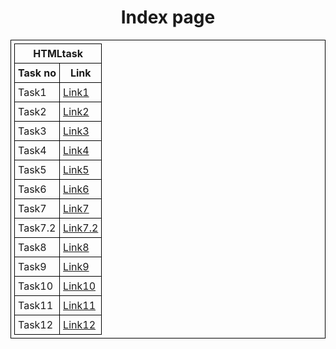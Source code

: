 <!DOCTYPE html>
<html>
<head>
    <title>html-css</title>
    <style>
        table, th, td {
        border: 1px solid black;
        padding: 5px;}
    </style>
</head>
<body>
    <center>
    <h1>Index page</h1>
    <table>
        <tr>
            <th colspan="2">HTMLtask</th>
        </tr>
        <tr>
            <th>Task no</th>
            <th>Link</th>
        </tr>
        <tr>
            <td>Task1</td>
            <td><a href="task1.html" target="_blank">Link1</a></td>
        </tr>
        <tr>
            <td>Task2</td>
            <td><a href="task2.html" target="_blank">Link2</a></td>
        </tr>
        <tr>
            <td>Task3</td>
            <td><a href="task3.html" target="_blank">Link3</a></td>
        </tr>
        <tr>
            <td>Task4</td>
            <td><a href="task4.html" target="_blank">Link4</a></td>
        </tr>
        <tr>
            <td>Task5</td>
            <td><a href="task5.html" target="_blank">Link5</a></td>
        </tr>
        <tr>
            <td>Task6</td>
            <td><a href="css-task1.html" target="_blank">Link6</a></td>
        </tr>
        <tr>
            <td>Task7</td>
            <td><a href="css_task2.html" target="_blank">Link7</a></td>
        </tr>
        <tr>
            <td>Task7.2</td>
            <td><a href="css_task2.2.html" target="_blank">Link7.2</a></td>
        </tr>
        <tr>
            <td>Task8</td>
            <td><a href="css-task3.html" target="_blank">Link8</a></td>
        </tr>
        <tr>
            <td>Task9</td>
            <td><a href="css-task4.html" target="_blank">Link9</a></td>
        </tr>
        <tr>
            <td>Task10</td>
            <td><a href="css-task5.html" target="_blank">Link10</a></td>
        </tr>
        <tr>
            <td>Task11</td>
            <td><a href="css-task6.html" target="_blank">Link11</a></td>
        </tr>
        <tr>
            <td>Task12</td>
            <td><a href="css-task7.html" target="_blank">Link12</a></td>
        </tr>
    </table>
    </center>
</body>
</html>
